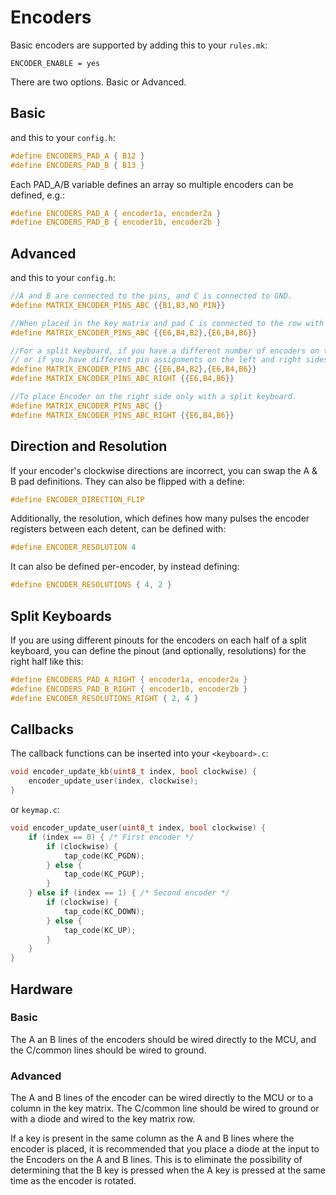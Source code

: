 # Encoders

Basic encoders are supported by adding this to your `rules.mk`:

```make
ENCODER_ENABLE = yes
```

There are two options. Basic or Advanced.

## Basic

and this to your `config.h`:

```c
#define ENCODERS_PAD_A { B12 }
#define ENCODERS_PAD_B { B13 }
```

Each PAD_A/B variable defines an array so multiple encoders can be defined, e.g.:

```c
#define ENCODERS_PAD_A { encoder1a, encoder2a }
#define ENCODERS_PAD_B { encoder1b, encoder2b }
```

## Advanced

and this to your `config.h`:

```c
//A and B are connected to the pins, and C is connected to GND.
#define MATRIX_ENCODER_PINS_ABC {{B1,B3,NO_PIN}}

//When placed in the key matrix and pad C is connected to the row with a diode.
#define MATRIX_ENCODER_PINS_ABC {{E6,B4,B2},{E6,B4,B6}}

//For a split keyboard, if you have a different number of encoders on the left and right sides of the keyboard,
// or if you have different pin assignments on the left and right sides of the keyboard, you can specify like this
#define MATRIX_ENCODER_PINS_ABC {{E6,B4,B2},{E6,B4,B6}}
#define MATRIX_ENCODER_PINS_ABC_RIGHT {{E6,B4,B6}}

//To place Encoder on the right side only with a split keyboard.
#define MATRIX_ENCODER_PINS_ABC {}
#define MATRIX_ENCODER_PINS_ABC_RIGHT {{E6,B4,B6}}
```

## Direction and Resolution

If your encoder's clockwise directions are incorrect, you can swap the A & B pad definitions.  They can also be flipped with a define:

```c
#define ENCODER_DIRECTION_FLIP
```

Additionally, the resolution, which defines how many pulses the encoder registers between each detent, can be defined with:

```c
#define ENCODER_RESOLUTION 4
```

It can also be defined per-encoder, by instead defining:

```c
#define ENCODER_RESOLUTIONS { 4, 2 }
```

## Split Keyboards

If you are using different pinouts for the encoders on each half of a split keyboard, you can define the pinout (and optionally, resolutions) for the right half like this:

```c
#define ENCODERS_PAD_A_RIGHT { encoder1a, encoder2a }
#define ENCODERS_PAD_B_RIGHT { encoder1b, encoder2b }
#define ENCODER_RESOLUTIONS_RIGHT { 2, 4 }
```

## Callbacks

The callback functions can be inserted into your `<keyboard>.c`:

```c
void encoder_update_kb(uint8_t index, bool clockwise) {
    encoder_update_user(index, clockwise);
}
```

or `keymap.c`:

```c
void encoder_update_user(uint8_t index, bool clockwise) {
    if (index == 0) { /* First encoder */
        if (clockwise) {
            tap_code(KC_PGDN);
        } else {
            tap_code(KC_PGUP);
        }
    } else if (index == 1) { /* Second encoder */
        if (clockwise) {
            tap_code(KC_DOWN);
        } else {
            tap_code(KC_UP);
        }
    }
}
```

## Hardware 

### Basic

The A an B lines of the encoders should be wired directly to the MCU, and the C/common lines should be wired to ground.

### Advanced

The A and B lines of the encoder can be wired directly to the MCU or to a column in the key matrix.
The C/common line should be wired to ground or with a diode and wired to the key matrix row.

If a key is present in the same column as the A and B lines where the encoder is placed, it is recommended that you place a diode at the input to the Encoders on the A and B lines.
This is to eliminate the possibility of determining that the B key is pressed when the A key is pressed at the same time as the encoder is rotated.
